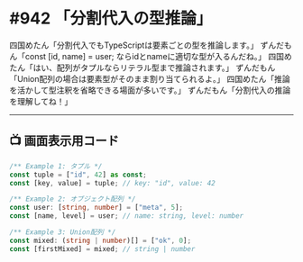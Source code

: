 # #942 「分割代入の型推論」

四国めたん「分割代入でもTypeScriptは要素ごとの型を推論します。」
ずんだもん「const [id, name] = user; ならidとnameに適切な型が入るんだね。」
四国めたん「はい、配列がタプルならリテラル型まで推論されます。」
ずんだもん「Union配列の場合は要素型がそのまま割り当てられるよ。」
四国めたん「推論を活かして型注釈を省略できる場面が多いです。」
ずんだもん「分割代入の推論を理解してね！」

---

## 📺 画面表示用コード

```typescript
/** Example 1: タプル */
const tuple = ["id", 42] as const;
const [key, value] = tuple; // key: "id", value: 42

/** Example 2: オブジェクト配列 */
const user: [string, number] = ["meta", 5];
const [name, level] = user; // name: string, level: number

/** Example 3: Union配列 */
const mixed: (string | number)[] = ["ok", 0];
const [firstMixed] = mixed; // string | number
```
